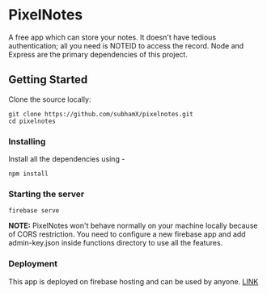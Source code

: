 # PixelNotes

A free app which can store your notes. It doesn't have tedious authentication; all you need is NOTEID to access the record. Node and Express are the primary dependencies of this project.

## Getting Started

Clone the source locally:
```
git clone https://github.com/subhamX/pixelnotes.git
cd pixelnotes
```

### Installing

Install all the dependencies using - 

```
npm install
```
### Starting the server

```
firebase serve
```
**NOTE:** PixelNotes won't behave normally on your machine locally because of CORS restriction. You need to configure a new firebase app and add admin-key.json inside functions directory to use all the features.

### Deployment

This app is deployed on firebase hosting and can be used by anyone. [LINK](https://bit.ly/pixel-notes)

